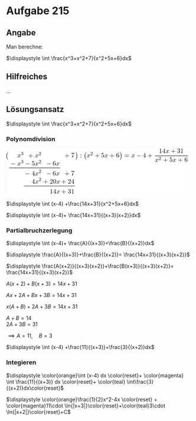 # Aufgabe 215
## Angabe

Man berechne:

$\displaystyle \int \frac{x^3+x^2+7}{x^2+5x+6}dx$

## Hilfreiches

...

## Lösungsansatz

$\displaystyle \int \frac{x^3+x^2+7}{x^2+5x+6}dx$


### Polynomdivision

![728bff1bf1dc7b1cababf4ffe28020a2.png](./media/728bff1bf1dc7b1cababf4ffe28020a2.png)

$\displaystyle \int (x-4) +\frac{14x+31}{x^2+5x+6}dx$


$\displaystyle \int (x-4)+ \frac{14x+31}{(x+3)(x+2)}dx$


### Partialbruchzerlegung

$\displaystyle \int (x-4)+ \frac{A}{(x+3)}+\frac{B}{(x+2)}dx$


$\displaystyle \frac{A}{(x+3)}+\frac{B}{(x+2)}= \frac{14x+31}{(x+3)(x+2)}$

$\displaystyle \frac{A(x+2)}{(x+3)(x+2)}+\frac{B(x+3)}{(x+3)(x+2)}= \frac{14x+31}{(x+3)(x+2)}$

$A(x+2)+B(x+3)= 14x+31$

$Ax+2A+Bx+3B=14x+31$

$x(A+B)+2A+3B=14x+31$

$A+B=14$ \
$2A+3B=31$

$\implies A=11, \quad B=3$

$\displaystyle \int (x-4) +\frac{11}{(x+3)}+\frac{3}{(x+2)}dx$

### Integieren

$\displaystyle \color{orange}\int (x-4) dx \color{reset}+ \color{magenta} \int \frac{11}{(x+3)} dx \color{reset}+ \color{teal} \int\frac{3}{(x+2)}dx\color{reset}$

$\displaystyle \color{orange}\frac{1}{2}x^2-4x \color{reset} + \color{magenta}11\cdot \ln{|x+3|}\color{reset}+\color{teal}3\cdot \ln{|x+2|}\color{reset}+C$